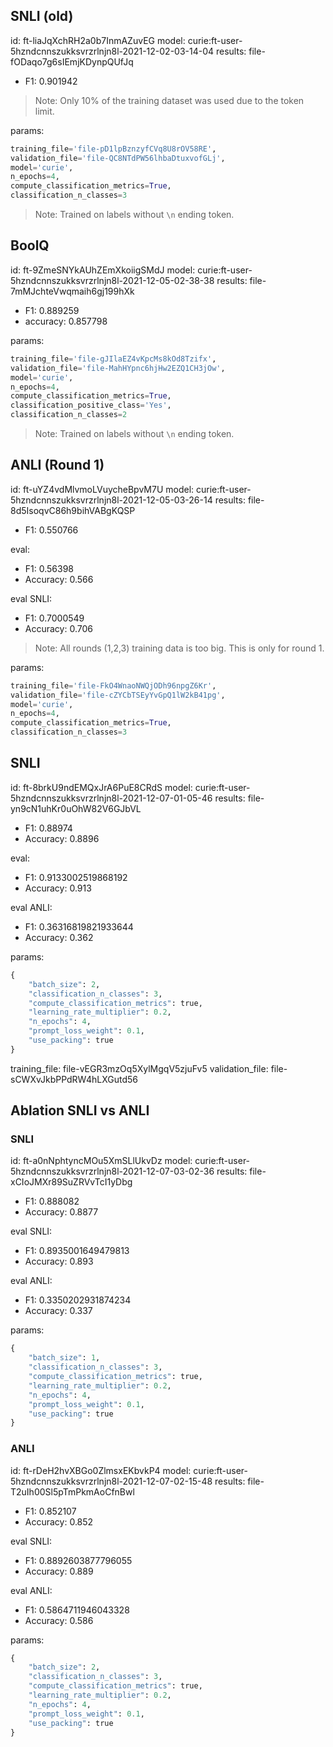## SNLI (old)

id: ft-liaJqXchRH2a0b7InmAZuvEG
model: curie:ft-user-5hzndcnnszukksvrzrlnjn8l-2021-12-02-03-14-04
results: file-fODaqo7g6sIEmjKDynpQUfJq

-   F1: 0.901942

> Note: Only 10% of the training dataset was used due to the token limit.

params:

```py
training_file='file-pD1lpBznzyfCVq8U8rOV58RE',
validation_file='file-QC8NTdPW56lhbaDtuxvofGLj',
model='curie',
n_epochs=4,
compute_classification_metrics=True,
classification_n_classes=3
```

> Note: Trained on labels without `\n` ending token.

## BoolQ

id: ft-9ZmeSNYkAUhZEmXkoiigSMdJ
model: curie:ft-user-5hzndcnnszukksvrzrlnjn8l-2021-12-05-02-38-38
results: file-7mMJchteVwqmaih6gj199hXk

-   F1: 0.889259
-   accuracy: 0.857798

params:

```py
training_file='file-gJIlaEZ4vKpcMs8kOd8Tzifx',
validation_file='file-MahHYpnc6hjHw2EZQ1CH3jOw',
model='curie',
n_epochs=4,
compute_classification_metrics=True,
classification_positive_class='Yes',
classification_n_classes=2
```

> Note: Trained on labels without `\n` ending token.

## ANLI (Round 1)

id: ft-uYZ4vdMlvmoLVuycheBpvM7U
model: curie:ft-user-5hzndcnnszukksvrzrlnjn8l-2021-12-05-03-26-14
results: file-8d5IsoqvC86h9bihVABgKQSP

-   F1: 0.550766

eval:

-   F1: 0.56398
-   Accuracy: 0.566

eval SNLI:

-   F1: 0.7000549
-   Accuracy: 0.706

> Note: All rounds (1,2,3) training data is too big. This is only for round 1.

params:

```py
training_file='file-FkO4WnaoNWQjODh96npgZ6Kr',
validation_file='file-cZYCbTSEyYvGpQ1lW2kB41pg',
model='curie',
n_epochs=4,
compute_classification_metrics=True,
classification_n_classes=3
```

## SNLI

id: ft-8brkU9ndEMQxJrA6PuE8CRdS
model: curie:ft-user-5hzndcnnszukksvrzrlnjn8l-2021-12-07-01-05-46
results: file-yn9cN1uhKr0uOhW82V6GJbVL

-   F1: 0.88974
-   Accuracy: 0.8896

eval:

-   F1: 0.9133002519868192
-   Accuracy: 0.913

eval ANLI:

-   F1: 0.36316819821933644
-   Accuracy: 0.362

params:

```py
{
    "batch_size": 2,
    "classification_n_classes": 3,
    "compute_classification_metrics": true,
    "learning_rate_multiplier": 0.2,
    "n_epochs": 4,
    "prompt_loss_weight": 0.1,
    "use_packing": true
}
```

training_file: file-vEGR3mzOq5XylMgqV5zjuFv5
validation_file: file-sCWXvJkbPPdRW4hLXGutd56

## Ablation SNLI vs ANLI

### SNLI

id: ft-a0nNphtyncMOu5XmSLlUkvDz
model: curie:ft-user-5hzndcnnszukksvrzrlnjn8l-2021-12-07-03-02-36
results: file-xCIoJMXr89SuZRVvTcI1yDbg

-   F1: 0.888082
-   Accuracy: 0.8877

eval SNLI:

-   F1: 0.8935001649479813
-   Accuracy: 0.893

eval ANLI:

-   F1: 0.3350202931874234
-   Accuracy: 0.337

params:

```py
{
    "batch_size": 1,
    "classification_n_classes": 3,
    "compute_classification_metrics": true,
    "learning_rate_multiplier": 0.2,
    "n_epochs": 4,
    "prompt_loss_weight": 0.1,
    "use_packing": true
}
```

### ANLI

id: ft-rDeH2hvXBGo0ZlmsxEKbvkP4
model: curie:ft-user-5hzndcnnszukksvrzrlnjn8l-2021-12-07-02-15-48
results: file-T2uIh00Sl5pTmPkmAoCfnBwl

-   F1: 0.852107
-   Accuracy: 0.852

eval SNLI:

-   F1: 0.8892603877796055
-   Accuracy: 0.889

eval ANLI:

-   F1: 0.5864711946043328
-   Accuracy: 0.586

params:

```py
{
    "batch_size": 2,
    "classification_n_classes": 3,
    "compute_classification_metrics": true,
    "learning_rate_multiplier": 0.2,
    "n_epochs": 4,
    "prompt_loss_weight": 0.1,
    "use_packing": true
}
```
